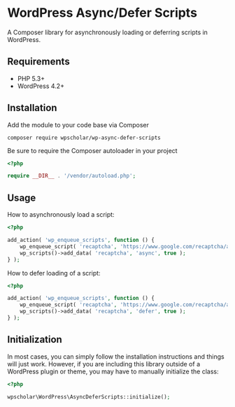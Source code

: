 # WordPress Async/Defer Scripts

A Composer library for asynchronously loading or deferring scripts in WordPress.

## Requirements

- PHP 5.3+
- WordPress 4.2+

## Installation

Add the module to your code base via Composer

```
composer require wpscholar/wp-async-defer-scripts
```

Be sure to require the Composer autoloader in your project

```php
<?php

require __DIR__ . '/vendor/autoload.php';
```

## Usage

How to asynchronously load a script:
```php
<?php

add_action( 'wp_enqueue_scripts', function () {
	wp_enqueue_script( 'recaptcha', 'https://www.google.com/recaptcha/api.js' );
	wp_scripts()->add_data( 'recaptcha', 'async', true );
} );
```

How to defer loading of a script:
```php
<?php

add_action( 'wp_enqueue_scripts', function () {
	wp_enqueue_script( 'recaptcha', 'https://www.google.com/recaptcha/api.js' );
	wp_scripts()->add_data( 'recaptcha', 'defer', true );
} );
```

## Initialization

In most cases, you can simply follow the installation instructions and things will just work. However, if you are including this library outside of a WordPress plugin or theme, you may have to manually initialize the class:

```php
<?php

wpscholar\WordPress\AsyncDeferScripts::initialize();
```
